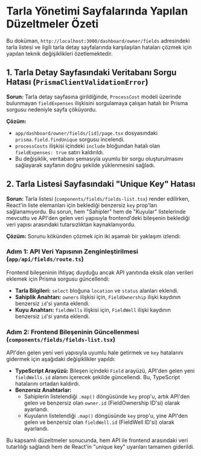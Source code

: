 # Tarla Yönetimi Sayfalarında Yapılan Düzeltmeler Özeti

Bu doküman, `http://localhost:3000/dashboard/owner/fields` adresindeki tarla listesi ve ilgili tarla detay sayfalarında karşılaşılan hataları çözmek için yapılan teknik değişiklikleri özetlemektedir.

## 1. Tarla Detay Sayfasındaki Veritabanı Sorgu Hatası (`PrismaClientValidationError`)

**Sorun:** Tarla detay sayfasına girildiğinde, `ProcessCost` modeli üzerinde bulunmayan `fieldExpenses` ilişkisini sorgulamaya çalışan hatalı bir Prisma sorgusu nedeniyle sayfa çöküyordu.

**Çözüm:**
- `app/dashboard/owner/fields/[id]/page.tsx` dosyasındaki `prisma.field.findUnique` sorgusu incelendi.
- `processCosts` ilişkisi içindeki `include` bloğundan hatalı olan `fieldExpenses: true` satırı kaldırıldı.
- Bu değişiklik, veritabanı şemasıyla uyumlu bir sorgu oluşturulmasını sağlayarak sayfanın doğru şekilde yüklenmesini sağladı.

## 2. Tarla Listesi Sayfasındaki "Unique Key" Hatası

**Sorun:** Tarla listesi (`components/fields/fields-list.tsx`) render edilirken, React'in liste elemanları için beklediği benzersiz `key` prop'ları sağlanamıyordu. Bu sorun, hem "Sahipler" hem de "Kuyular" listelerinde mevcuttu ve API'den gelen veri yapısıyla frontend'deki bileşenin beklediği veri yapısı arasındaki tutarsızlıktan kaynaklanıyordu.

**Çözüm:** Sorunu kökünden çözmek için iki aşamalı bir yaklaşım izlendi:

### Adım 1: API Veri Yapısının Zenginleştirilmesi (`app/api/fields/route.ts`)

Frontend bileşeninin ihtiyaç duyduğu ancak API yanıtında eksik olan verileri eklemek için Prisma sorgusu güncellendi:
- **Tarla Bilgileri:** `select` bloğuna `location` ve `status` alanları eklendi.
- **Sahiplik Anahtarı:** `owners` ilişkisi için, `FieldOwnership` ilişki kaydının benzersiz `id`'si yanıta eklendi.
- **Kuyu Anahtarı:** `fieldWells` ilişkisi için, `FieldWell` ilişki kaydının benzersiz `id`'si yanıta eklendi.

### Adım 2: Frontend Bileşeninin Güncellenmesi (`components/fields/fields-list.tsx`)

API'den gelen yeni veri yapısıyla uyumlu hale getirmek ve `key` hatalarını gidermek için aşağıdaki değişiklikler yapıldı:
- **TypeScript Arayüzü:** Bileşen içindeki `Field` arayüzü, API'den gelen yeni `fieldWells.id` alanını içerecek şekilde güncellendi. Bu, TypeScript hatalarını ortadan kaldırdı.
- **Benzersiz Anahtarlar:**
    - Sahiplerin listelendiği `.map()` döngüsünde `key` prop'u, artık API'den gelen ve benzersiz olan `owner.id` (FieldOwnership ID'si) olarak ayarlandı.
    - Kuyuların listelendiği `.map()` döngüsünde `key` prop'u, yine API'den gelen ve benzersiz olan `fieldWell.id` (FieldWell ID'si) olarak ayarlandı.

Bu kapsamlı düzeltmeler sonucunda, hem API ile frontend arasındaki veri tutarlılığı sağlandı hem de React'in "unique key" uyarıları tamamen giderildi.
